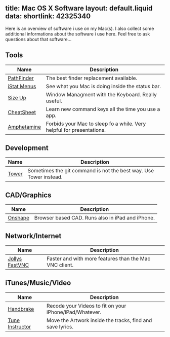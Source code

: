 title: Mac OS X Software
layout: default.liquid
data:
  shortlink: 42325340
---
Here is an overview of software i use on my Mac(s). I also collect some additional
informations about the software i use here. Feel free to ask questions about that
software...

## Tools

<table>
	<thead>
		<tr><th>Name</th><th>Description</th></tr>
	</thead>
	<tbody>
		<tr>
			<td><a href="https://www.cocoatech.com">PathFinder</a></td>
			<td>The best finder replacement available.</td>
		</tr>
		<tr>
			<td><a href="https://bjango.com/mac/istatmenus">iStat Menus</a></td>
			<td>See what you Mac is doing inside the status bar.</td>
		</tr>
		<tr>
			<td><a href="http://www.irradiatedsoftware.com/sizeup/">Size Up</a></td>
			<td>Window Managment with the Keyboard. Really useful.</td>
		</tr>
		<tr>
			<td><a href="https://mediaatelier.com/CheatSheet/">CheatSheet</a></td>
			<td>Learn new command keys all the time you use a app.</td>
		</tr>
		<tr>
			<td><a href="https://itunes.apple.com/app/amphetamine/id937984704?mt=12">Amphetamine</a></td>
			<td>Forbids your Mac to sleep fo a while. Very helpful for presentations.</td>
		</tr>
	</tbody>
</table>

## Development

<table>
	<thead>
		<tr><th>Name</th><th>Description</th></tr>
	</thead>
	<tbody>
		<tr>
			<td><a href="https://www.git-tower.com">Tower</a></td>
			<td>Sometimes the git command is not the best way. Use Tower instead.</td>
		</tr>
	</tbody>
</table>


## CAD/Graphics

<table>
	<thead>
		<tr><th>Name</th><th>Description</th></tr>
	</thead>
	<tbody>
		<tr>
			<td><a href="http://www.onshape.com">Onshape</a></td>
			<td>Browser based CAD. Runs also in iPad and iPhone.</td>
		</tr>
	</tbody>
</table>

## Network/Internet

<table>
	<thead>
		<tr><th>Name</th><th>Description</th></tr>
	</thead>
	<tbody>
		<tr>
			<td><a href="https://www.jinx.de/JollysFastVNC.html">Jollys FastVNC</a></td>
			<td>Faster and with more features than the Mac VNC client.</td>
		</tr>
	</tbody>
</table>

## iTunes/Music/Video

<table>
	<thead>
		<tr><th>Name</th><th>Description</th></tr>
	</thead>
	<tbody>
		<tr>
			<td><a href="https://handbrake.fr">Handbrake</a></td>
			<td>Recode your Videos to fit on your iPhone/iPad/Whatever.</td>
		</tr>
		<tr>
			<td><a href="https://www.tune-instructor.de">Tune Instructor</a></td>
			<td>Move the Artwork inside the tracks, find and save lyrics.</td>
		</tr>
	</tbody>
</table>
